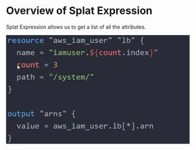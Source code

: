 # Overview of Splat Expression
 Splat Expression allows us to get a list of all the attributes.
 
 ![MY Image](images/terraform-splat-1.png)